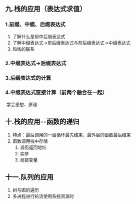 ## 九.栈的应用（表达式求值）

### 1.前缀、中缀、后缀表达式

1. 了解什么是前中后缀表达式
2. 了解中缀表达式->前后缀表达式与前后缀表达式->中缀表达式
3. 和栈的联系

### 2.中缀表达式->后缀表达式

### 3.后缀表达式的计算

### 4.中缀表达式直接计算（前两个融合在一起）

​    学会思想、原理

## 十.栈的应用--函数的递归

1. 特点：最后调用的一层循环最先结束，最外层的函数最后结束
2. 函数调用栈中存储
   1. 调用返回地址
   2. 实参
   3. 局部变量

## 十一.队列的应用

1. 树与图的遍历
2. 多进程进行轮流使用系统资源时
